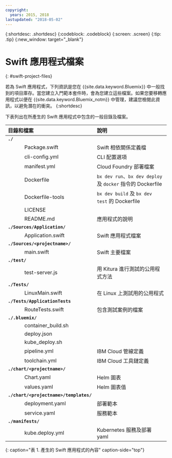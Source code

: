 ```yaml
---
copyright:
  years: 2015, 2018
lastupdated: "2018-05-02"
---
```


{:shortdesc: .shortdesc}
{:codeblock: .codeblock}
{:screen: .screen}
{:tip: .tip}
{:new_window: target="_blank"}

# Swift 應用程式檔案
{: #swift-project-files}

若為 Swift 應用程式，下列資訊是您在 {{site.data.keyword.Bluemix}} 中一般找到的項目庫存。當您建立入門範本套件時，會為您建立這些檔案。如果您要移轉應用程式以便在 {{site.data.keyword.Bluemix_notm}} 中管理，建議您檢閱此資訊，以避免潛在的衝突。
{:shortdesc}

下表列出在所產生的 Swift 應用程式中包含的一般目錄及檔案。

| 目錄和檔案| 說明|
|:------------------------------------------------|:------------------------------------------|
|<b>`./`</b>                                             |  |
|&nbsp;&nbsp;&nbsp;&nbsp;&nbsp;&nbsp;&nbsp;&nbsp;&nbsp;&nbsp;&nbsp;&nbsp;Package.swift| Swift 相依關係定義檔|
|&nbsp;&nbsp;&nbsp;&nbsp;&nbsp;&nbsp;&nbsp;&nbsp;&nbsp;&nbsp;&nbsp;&nbsp;cli-config.yml | CLI 配置選項|
|&nbsp;&nbsp;&nbsp;&nbsp;&nbsp;&nbsp;&nbsp;&nbsp;&nbsp;&nbsp;&nbsp;&nbsp;manifest.yml | Cloud Foundry 部署檔案|
|&nbsp;&nbsp;&nbsp;&nbsp;&nbsp;&nbsp;&nbsp;&nbsp;&nbsp;&nbsp;&nbsp;&nbsp;Dockerfile | `bx dev run`、`bx dev deploy` 及 `docker` 指令的 Dockerfile|
|&nbsp;&nbsp;&nbsp;&nbsp;&nbsp;&nbsp;&nbsp;&nbsp;&nbsp;&nbsp;&nbsp;&nbsp;Dockerfile-tools | `bx dev build` 及 `bx dev test` 的 Dockerfile|
|&nbsp;&nbsp;&nbsp;&nbsp;&nbsp;&nbsp;&nbsp;&nbsp;&nbsp;&nbsp;&nbsp;&nbsp;LICENSE |  |
|&nbsp;&nbsp;&nbsp;&nbsp;&nbsp;&nbsp;&nbsp;&nbsp;&nbsp;&nbsp;&nbsp;&nbsp;README.md | 應用程式的說明|
|<b>`./Sources/Application/`</b> |  |  |
|&nbsp;&nbsp;&nbsp;&nbsp;&nbsp;&nbsp;&nbsp;&nbsp;&nbsp;&nbsp;&nbsp;&nbsp;Application.swift | Swift 應用程式檔案|
|<b>`./Sources/<projectname>/`</b> | |
|&nbsp;&nbsp;&nbsp;&nbsp;&nbsp;&nbsp;&nbsp;&nbsp;&nbsp;&nbsp;&nbsp;&nbsp;main.swift | Swift 主要檔案|
|<b>`./test/`</b> | |
|&nbsp;&nbsp;&nbsp;&nbsp;&nbsp;&nbsp;&nbsp;&nbsp;&nbsp;&nbsp;&nbsp;&nbsp;test-server.js | 用 Kitura 進行測試的公用程式方法|
|<b>`./Tests/`</b> | |
|&nbsp;&nbsp;&nbsp;&nbsp;&nbsp;&nbsp;&nbsp;&nbsp;&nbsp;&nbsp;&nbsp;&nbsp;LinuxMain.swift | 在 Linux 上測試用的公用程式|
|<b>`./Tests/ApplicationTests`</b> | |
|&nbsp;&nbsp;&nbsp;&nbsp;&nbsp;&nbsp;&nbsp;&nbsp;&nbsp;&nbsp;&nbsp;&nbsp;RouteTests.swift | 包含測試案例的檔案|
|<b>`./.bluemix/`</b> | |
|&nbsp;&nbsp;&nbsp;&nbsp;&nbsp;&nbsp;&nbsp;&nbsp;&nbsp;&nbsp;&nbsp;&nbsp;container_build.sh | |
|&nbsp;&nbsp;&nbsp;&nbsp;&nbsp;&nbsp;&nbsp;&nbsp;&nbsp;&nbsp;&nbsp;&nbsp;deploy.json | |
|&nbsp;&nbsp;&nbsp;&nbsp;&nbsp;&nbsp;&nbsp;&nbsp;&nbsp;&nbsp;&nbsp;&nbsp;kube_deploy.sh | |
|&nbsp;&nbsp;&nbsp;&nbsp;&nbsp;&nbsp;&nbsp;&nbsp;&nbsp;&nbsp;&nbsp;&nbsp;pipeline.yml | IBM Cloud 管線定義|
|&nbsp;&nbsp;&nbsp;&nbsp;&nbsp;&nbsp;&nbsp;&nbsp;&nbsp;&nbsp;&nbsp;&nbsp;toolchain.yml | IBM Cloud 工具鏈定義|
|<b>`./chart/<projectname>/`</b> | |
|&nbsp;&nbsp;&nbsp;&nbsp;&nbsp;&nbsp;&nbsp;&nbsp;&nbsp;&nbsp;&nbsp;&nbsp;Chart.yaml | Helm 圖表|
|&nbsp;&nbsp;&nbsp;&nbsp;&nbsp;&nbsp;&nbsp;&nbsp;&nbsp;&nbsp;&nbsp;&nbsp;values.yaml | Helm 圖表值|
|<b>`./chart/<projectname>/templates/`</b> | |
|&nbsp;&nbsp;&nbsp;&nbsp;&nbsp;&nbsp;&nbsp;&nbsp;&nbsp;&nbsp;&nbsp;&nbsp;deployment.yaml | 部署範本|
|&nbsp;&nbsp;&nbsp;&nbsp;&nbsp;&nbsp;&nbsp;&nbsp;&nbsp;&nbsp;&nbsp;&nbsp;service.yaml | 服務範本|
|<b>`./manifests/`</b> | |
|&nbsp;&nbsp;&nbsp;&nbsp;&nbsp;&nbsp;&nbsp;&nbsp;&nbsp;&nbsp;&nbsp;&nbsp;kube.deploy.yml | Kubernetes 服務及部署 yaml |
{: caption="表 1. 產生的 Swift 應用程式的內容" caption-side="top"}

